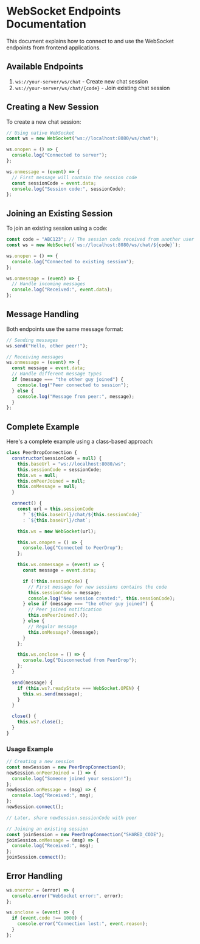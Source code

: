 # WebSocket Endpoints Documentation

This document explains how to connect to and use the WebSocket endpoints from frontend applications.

## Available Endpoints

1. `ws://your-server/ws/chat` - Create new chat session
2. `ws://your-server/ws/chat/{code}` - Join existing chat session

## Creating a New Session

To create a new chat session:

```javascript
// Using native WebSocket
const ws = new WebSocket("ws://localhost:8080/ws/chat");

ws.onopen = () => {
  console.log("Connected to server");
};

ws.onmessage = (event) => {
  // First message will contain the session code
  const sessionCode = event.data;
  console.log("Session code:", sessionCode);
};
```

## Joining an Existing Session

To join an existing session using a code:

```javascript
const code = "ABC123"; // The session code received from another user
const ws = new WebSocket(`ws://localhost:8080/ws/chat/${code}`);

ws.onopen = () => {
  console.log("Connected to existing session");
};

ws.onmessage = (event) => {
  // Handle incoming messages
  console.log("Received:", event.data);
};
```

## Message Handling

Both endpoints use the same message format:

```javascript
// Sending messages
ws.send("Hello, other peer!");

// Receiving messages
ws.onmessage = (event) => {
  const message = event.data;
  // Handle different message types
  if (message === "the other guy joined") {
    console.log("Peer connected to session");
  } else {
    console.log("Message from peer:", message);
  }
};
```

## Complete Example

Here's a complete example using a class-based approach:

```javascript
class PeerDropConnection {
  constructor(sessionCode = null) {
    this.baseUrl = "ws://localhost:8080/ws";
    this.sessionCode = sessionCode;
    this.ws = null;
    this.onPeerJoined = null;
    this.onMessage = null;
  }

  connect() {
    const url = this.sessionCode
      ? `${this.baseUrl}/chat/${this.sessionCode}`
      : `${this.baseUrl}/chat`;

    this.ws = new WebSocket(url);

    this.ws.onopen = () => {
      console.log("Connected to PeerDrop");
    };

    this.ws.onmessage = (event) => {
      const message = event.data;

      if (!this.sessionCode) {
        // First message for new sessions contains the code
        this.sessionCode = message;
        console.log("New session created:", this.sessionCode);
      } else if (message === "the other guy joined") {
        // Peer joined notification
        this.onPeerJoined?.();
      } else {
        // Regular message
        this.onMessage?.(message);
      }
    };

    this.ws.onclose = () => {
      console.log("Disconnected from PeerDrop");
    };
  }

  send(message) {
    if (this.ws?.readyState === WebSocket.OPEN) {
      this.ws.send(message);
    }
  }

  close() {
    this.ws?.close();
  }
}
```

### Usage Example

```javascript
// Creating a new session
const newSession = new PeerDropConnection();
newSession.onPeerJoined = () => {
  console.log("Someone joined your session!");
};
newSession.onMessage = (msg) => {
  console.log("Received:", msg);
};
newSession.connect();

// Later, share newSession.sessionCode with peer

// Joining an existing session
const joinSession = new PeerDropConnection("SHARED_CODE");
joinSession.onMessage = (msg) => {
  console.log("Received:", msg);
};
joinSession.connect();
```

## Error Handling

```javascript
ws.onerror = (error) => {
  console.error("WebSocket error:", error);
};

ws.onclose = (event) => {
  if (event.code !== 1000) {
    console.error("Connection lost:", event.reason);
  }
};
```

